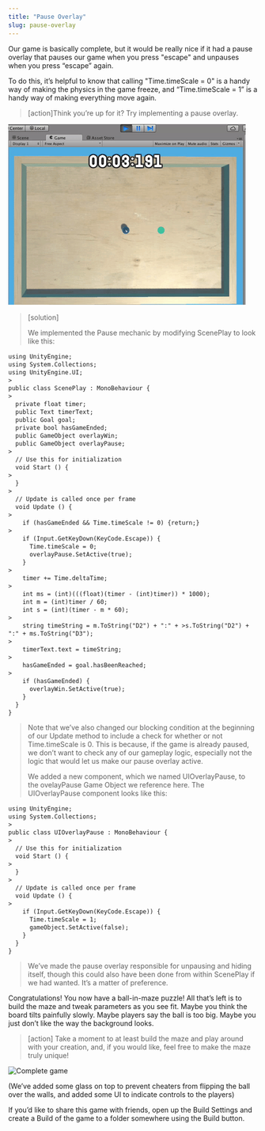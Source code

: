 ```yaml
---
title: "Pause Overlay"
slug: pause-overlay
---
```


Our game is basically complete, but it would be really nice if it had a pause overlay that pauses our game when you press "escape" and unpauses when you press “escape” again.

To do this, it’s helpful to know that calling "Time.timeScale = 0" is a handy way of making the physics in the game freeze, and “Time.timeScale = 1” is a handy way of making everything move again.

>[action]Think you’re up for it?  Try implementing a pause overlay.

![Pause Overlay](../assets/image16.gif)

>[solution]
>
>We implemented the Pause mechanic by modifying ScenePlay to look like this:
>
```
using UnityEngine;
using System.Collections;
using UnityEngine.UI;
>
public class ScenePlay : MonoBehaviour {
>
  private float timer;
  public Text timerText;
  public Goal goal;
  private bool hasGameEnded;
  public GameObject overlayWin;
  public GameObject overlayPause;
>
  // Use this for initialization
  void Start () {
>
  }
>
  // Update is called once per frame
  void Update () {
>
    if (hasGameEnded && Time.timeScale != 0) {return;}
>
    if (Input.GetKeyDown(KeyCode.Escape)) {
      Time.timeScale = 0;
      overlayPause.SetActive(true);
    }
>
    timer += Time.deltaTime;
>
    int ms = (int)(((float)(timer - (int)timer)) * 1000);
    int m = (int)timer / 60;
    int s = (int)(timer - m * 60);
>
    string timeString = m.ToString("D2") + ":" + >s.ToString("D2") + ":" + ms.ToString("D3");
>
    timerText.text = timeString;
>
    hasGameEnded = goal.hasBeenReached;
>
    if (hasGameEnded) {
      overlayWin.SetActive(true);
    }
  }
}
```
>Note that we’ve also changed our blocking condition at the beginning of our Update method to include a check for whether or not Time.timeScale is 0.  This is because, if the game is already paused, we don’t want to check any of our gameplay logic, especially not the logic that would let us make our pause overlay active.
>
>We added a new component, which we named UIOverlayPause, to the ovelayPause Game Object we reference here.  The UIOverlayPause component looks like this:
>
```
using UnityEngine;
using System.Collections;
>
public class UIOverlayPause : MonoBehaviour {
>
  // Use this for initialization
  void Start () {
>
  }
>
  // Update is called once per frame
  void Update () {
>
    if (Input.GetKeyDown(KeyCode.Escape)) {
      Time.timeScale = 1;
      gameObject.SetActive(false);
    }
  }
}
```
>We’ve made the pause overlay responsible for unpausing and hiding itself, though this could also have been done from within ScenePlay if we had wanted.  It’s a matter of preference.

Congratulations!  You now have a ball-in-maze puzzle!  All that’s left is to build the maze and tweak parameters as you see fit.  Maybe you think the board tilts painfully slowly.  Maybe players say the ball is too big.  Maybe you just don’t like the way the background looks.

>[action]
>Take a moment to at least build the maze and play around with your creation, and, if you would like, feel free to make the maze truly unique!

![Complete game](../assets/complete.gif)

(We’ve added some glass on top to prevent cheaters from flipping the ball over the walls, and added some UI to indicate controls to the players)

If you’d like to share this game with friends, open up the Build Settings and create a Build of the game to a folder somewhere using the Build button.
